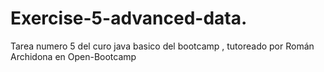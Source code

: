 # Exercise-5-advanced-data.
Tarea numero 5 del curo java basico del bootcamp , tutoreado por  Román Archidona en Open-Bootcamp 
